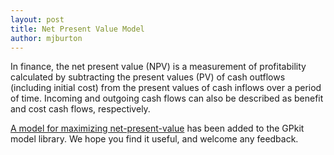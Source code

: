 ```yaml
---
layout: post
title: Net Present Value Model
author: mjburton
---
```


In finance, the net present value (NPV) is a measurement of profitability calculated by subtracting the present values (PV) of cash outflows (including initial cost) from the present values of cash inflows over a period of time. Incoming and outgoing cash flows can also be described as benefit and cost cash flows, respectively.

[A model for maximizing net-present-value](https://github.com/hoburg/gpkit-models/blob/master/gpkitmodels/npv/) has been added to the GPkit model library. We hope you find it useful, and welcome any feedback.
